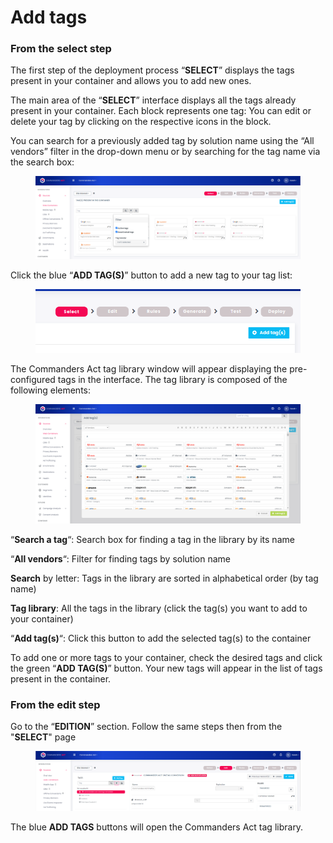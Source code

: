 # Add tags

### From the select step

The first step of the deployment process “**SELECT**” displays the tags present in your container and allows you to add new ones.

The main area of the “**SELECT**” interface displays all the tags already present in your container. Each block represents one tag: You can edit or delete your tag by clicking on the respective icons in the block.

You can search for a previously added tag by solution name using the “All vendors” filter in the drop-down menu or by searching for the tag name via the search box:

<figure><img src="../../../../../../.gitbook/assets/image (56).png" alt=""><figcaption></figcaption></figure>

Click the blue “**ADD TAG(S)**” button to add a new tag to your tag list:[\
](https://community.commandersact.com/wp-content/uploads/sites/2/2016/01/ADD\_T\_BUTTON.png)

<figure><img src="../../../../../../.gitbook/assets/image (5) (1).png" alt=""><figcaption></figcaption></figure>

The Commanders Act tag library window will appear displaying the pre-configured tags in the interface. The tag library is composed of the following elements:[\
](https://community.commandersact.com/wp-content/uploads/sites/2/2016/01/LIBRARY.png)

<figure><img src="../../../../../../.gitbook/assets/image (53).png" alt=""><figcaption></figcaption></figure>

“**Search a tag**“: Search box for finding a tag in the library by its name

“**All vendors**“: Filter for finding tags by solution name

**Search** by letter: Tags in the library are sorted in alphabetical order (by tag name)

**Tag library**: All the tags in the library (click the tag(s) you want to add to your container)

“**Add tag(s)**“: Click this button to add the selected tag(s) to the container

To add one or more tags to your container, check the desired tags and click the green “**ADD TAG(S)**” button. Your new tags will appear in the list of tags present in the container.

### From the edit step

Go to the “**EDITION**” section. Follow the same steps then from the "**SELECT**" page



<figure><img src="../../../../../../.gitbook/assets/image (50).png" alt=""><figcaption></figcaption></figure>



The blue **ADD TAGS** buttons will open the Commanders Act tag library.
